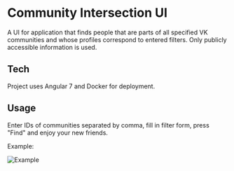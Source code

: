 # Community Intersection UI

A UI for application that finds people that are parts of all specified VK communities and whose profiles correspond to entered filters. Only publicly accessible information is used.

## Tech

Project uses Angular 7 and Docker for deployment.

## Usage

Enter IDs of communities separated by comma, fill in filter form, press "Find" and enjoy your new friends.

Example:

![Example](https://pp.userapi.com/c850724/v850724421/12941b/Ue6wqIVoM3A.jpg)
